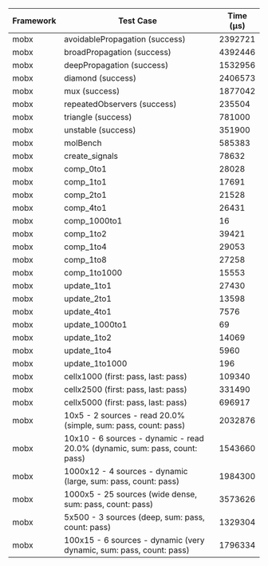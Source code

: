 | Framework | Test Case | Time (μs) |
| --- | --- | --- |
| mobx | avoidablePropagation (success) | 2392721 |
| mobx | broadPropagation (success) | 4392446 |
| mobx | deepPropagation (success) | 1532956 |
| mobx | diamond (success) | 2406573 |
| mobx | mux (success) | 1877042 |
| mobx | repeatedObservers (success) | 235504 |
| mobx | triangle (success) | 781000 |
| mobx | unstable (success) | 351900 |
| mobx | molBench | 585383 |
| mobx | create_signals | 78632 |
| mobx | comp_0to1 | 28028 |
| mobx | comp_1to1 | 17691 |
| mobx | comp_2to1 | 21528 |
| mobx | comp_4to1 | 26431 |
| mobx | comp_1000to1 | 16 |
| mobx | comp_1to2 | 39421 |
| mobx | comp_1to4 | 29053 |
| mobx | comp_1to8 | 27258 |
| mobx | comp_1to1000 | 15553 |
| mobx | update_1to1 | 27430 |
| mobx | update_2to1 | 13598 |
| mobx | update_4to1 | 7576 |
| mobx | update_1000to1 | 69 |
| mobx | update_1to2 | 14069 |
| mobx | update_1to4 | 5960 |
| mobx | update_1to1000 | 196 |
| mobx | cellx1000 (first: pass, last: pass) | 109340 |
| mobx | cellx2500 (first: pass, last: pass) | 331490 |
| mobx | cellx5000 (first: pass, last: pass) | 696917 |
| mobx | 10x5 - 2 sources - read 20.0% (simple, sum: pass, count: pass) | 2032876 |
| mobx | 10x10 - 6 sources - dynamic - read 20.0% (dynamic, sum: pass, count: pass) | 1543660 |
| mobx | 1000x12 - 4 sources - dynamic (large, sum: pass, count: pass) | 1984300 |
| mobx | 1000x5 - 25 sources (wide dense, sum: pass, count: pass) | 3573626 |
| mobx | 5x500 - 3 sources (deep, sum: pass, count: pass) | 1329304 |
| mobx | 100x15 - 6 sources - dynamic (very dynamic, sum: pass, count: pass) | 1796334 |
